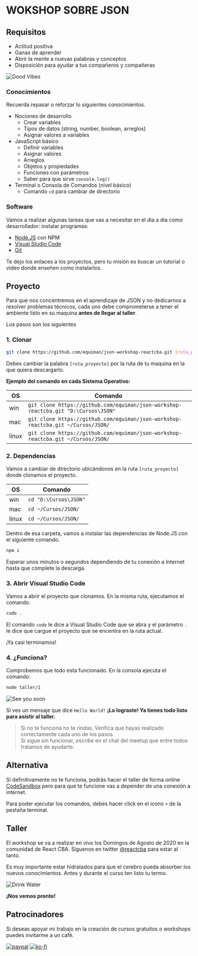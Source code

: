 # WOKSHOP SOBRE JSON

## Requisitos

* Actitud positiva
* Ganas de aprender
* Abrir la mente a nuevas palabras y conceptos
* Disposición para ayudar a tus compañeros y compañeras

![Good Vibes](https://media.giphy.com/media/xuXzcHMkuwvf2/giphy.gif)

### Conocimientos

Recuerda repasar o reforzar lo siguientes conocimientos.

* Nociones de desarrollo
  * Crear variables
  * Tipos de datos (string, number, boolean, arreglos)
  * Asignar valores a variables
* JavaScript básico
  * Definir variables
  * Asignar valores
  * Arreglos
  * Objetos y propiedades
  * Funciones con parámetros
  * Saber para que sirve `console.log()`
* Terminal o Consola de Comandos (nivel básico)
  * Comando `cd` para cambiar de directorio

### Software

Vamos a realizar algunas tareas que vas a necesitar en el dia a dia como desarrollador: instalar programas:

* [Node.JS](https://nodejs.org/) con NPM
* [Visual Studio Code](https://code.visualstudio.com/)
* [Git](https://git-scm.com/)

Te dejo los enlaces a los proyectos, pero tu misión es buscar un tutorial o video donde enseñen como instalarlos.

## Proyecto

Para que nos concentremos en el aprendizaje de JSON y no dedicarnos a resolver problemas técnicos, cada uno debe comprometerse a tener el ambiente listo en su maquina **antes de llegar al taller**.

Los pasos son los siguientes

### 1. Clonar

```bash
git clone https://github.com/equiman/json-workshop-reactcba.git [ruta_proyecto]
```

Debes cambiar la palabra `[ruta_proyecto]` por la ruta de tu maquina en la que quiera descargarlo.

**Ejemplo del comando en cada Sistema Operativo:**

| OS | Comando |
| --- | --- |
| win | `git clone https://github.com/equiman/json-workshop-reactcba.git "D:\Cursos\JSON"` |
| mac | `git clone https://github.com/equiman/json-workshop-reactcba.git ~/Cursos/JSON/` |
| linux | `git clone https://github.com/equiman/json-workshop-reactcba.git ~/Cursos/JSON/` |

### 2. Dependencias

Vamos a cambiar de directorio ubicándonos en la ruta `[ruta_proyecto]` donde clonamos el proyecto.

| OS | Comando |
| --- | --- |
| win | `cd "D:\Cursos\JSON"` |
| mac | `cd ~/Cursos/JSON/` |
| linux | `cd ~/Cursos/JSON/` |

Dentro de esa carpeta, vamos a instalar las dependencias de Node.JS con el siguiente comando.

```bash
npm i
```

Esperar unos minutos o segundos dependiendo de tu conexión a Internet hasta que complete la descarga.

### 3. Abrir Visual Studio Code

Vamos a abrir el proyecto que clonamos. En la misma ruta, ejecutamos el comando.

```bash
code .
```

El comando `code` le dice a Visual Studio Code que se abra y el parámetro `.` le dice que cargue el proyecto que se encentra en la ruta actual.

¡Ya casi terminamos!

### 4. ¿Funciona?

Comprobemos que todo esta funcionado. En la consola ejecuta el comando:

```bash
node taller/1
```

![See you soon](https://media.giphy.com/media/AFdcYElkoNAUE/giphy.gif)

Si ves un mensaje que dice `Hello World!` **¡Lo lograste! Ya tienes todo listo para asistir al taller.**

> Si no te funciona no te rindas. Verifica que hayas realizado correctamente cada uno de los pasos.  
> Si sigue sin funcionar, escribe en el chat del meetup que entre todos tratamos de ayudarte.

## Alternativa

Si definitivamente no te funciona, podrás hacer el taller de forma online [CodeSandbox](https://githubbox.com/equiman/json-workshop-reactcba) pero para que te funcione vas a depender de una conexión a internet.

Para poder ejecutar los comandos, debes hacer click en el icono `+` de la pestaña terminal.

## Taller

El workshop se va a realizar en vivo los Domingos de Agosto de 2020 en la comunidad de React CBA. Síguenos en twitter [@reactcba](https://twitter.com/ereactcba) para estar al tanto.

Es muy importante estar hidratados para que el cerebro pueda absorber los nuevos conocimientos. Antes y durante el curso ten listo tu termo.

![Drink Water](https://media.giphy.com/media/slVWEctHZKvWU/giphy.gif)

 **¡Nos vemos pronto!**

## Patrocinadores

Si deseas apoyar mi trabajo en la creación de cursos gratuitos o workshops puedes invitarme a un café.

[![paypal](https://img.shields.io/badge/-PayPal-gray?style=flat&labelColor=00457C&logo=paypal&logoColor=white&link=https://paypal.me/equiman/3)](https://paypal.me/equiman/3)
[![ko-fi](https://img.shields.io/badge/-Ko–Fi-gray?style=flat&labelColor=fd444a&logo=ko-fi&logoColor=white&link=https://ko-fi.com/equiman)](https://ko-fi.com/equiman)
